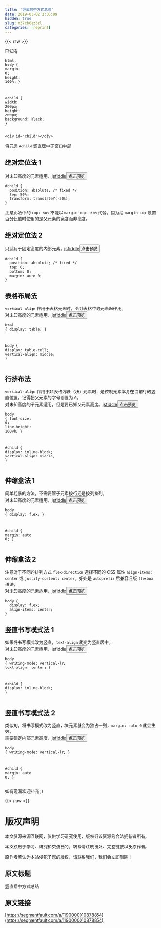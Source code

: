 ```yaml
---
title: '竖直居中方式总结' 
date: 2019-01-02 2:30:09
hidden: true
slug: m37cb6ez3zl
categories: [reprint]
---
```


{{< raw >}}

                    
<p>已知有</p>
<div class="widget-codetool" style="display:none;">
      <div class="widget-codetool--inner">
      <span class="selectCode code-tool" data-toggle="tooltip" data-placement="top" title="" data-original-title="全选"></span>
      <span type="button" class="copyCode code-tool" data-toggle="tooltip" data-placement="top" data-clipboard-text="html, body {
  margin: 0;
  height: 100%;
}

#child {
  width: 200px;
  height: 200px;
  background: black;
}" title="" data-original-title="复制"></span>
      <span type="button" class="saveToNote code-tool" data-toggle="tooltip" data-placement="top" title="" data-original-title="放进笔记"></span>
      </div>
      </div><pre class="css hljs"><code class="css"><span class="hljs-selector-tag">html</span>, <span class="hljs-selector-tag">body</span> {
  <span class="hljs-attribute">margin</span>: <span class="hljs-number">0</span>;
  <span class="hljs-attribute">height</span>: <span class="hljs-number">100%</span>;
}

<span class="hljs-selector-id">#child</span> {
  <span class="hljs-attribute">width</span>: <span class="hljs-number">200px</span>;
  <span class="hljs-attribute">height</span>: <span class="hljs-number">200px</span>;
  <span class="hljs-attribute">background</span>: black;
}</code></pre>
<div class="widget-codetool" style="display:none;">
      <div class="widget-codetool--inner">
      <span class="selectCode code-tool" data-toggle="tooltip" data-placement="top" title="" data-original-title="全选"></span>
      <span type="button" class="copyCode code-tool" data-toggle="tooltip" data-placement="top" data-clipboard-text="<div id=&quot;child&quot;></div>" title="" data-original-title="复制"></span>
      <span type="button" class="saveToNote code-tool" data-toggle="tooltip" data-placement="top" title="" data-original-title="放进笔记"></span>
      </div>
      </div><pre class="xml hljs"><code class="html" style="word-break: break-word; white-space: initial;"><span class="hljs-tag">&lt;<span class="hljs-name">div</span> <span class="hljs-attr">id</span>=<span class="hljs-string">"child"</span>&gt;</span><span class="hljs-tag">&lt;/<span class="hljs-name">div</span>&gt;</span></code></pre>
<p>将元素 <code>#child</code> 竖直居中于窗口中部</p>
<h2 id="articleHeader0">绝对定位法 1</h2>
<p>对未知高度的元素适用。<a href="https://jsfiddle.net/aznppfve/" rel="nofollow noreferrer" target="_blank">jsfiddle</a><button class="btn btn-xs btn-default ml10 preview" data-url="aznppfve/" data-typeid="0">点击预览</button></p>
<div class="widget-codetool" style="display:none;">
      <div class="widget-codetool--inner">
      <span class="selectCode code-tool" data-toggle="tooltip" data-placement="top" title="" data-original-title="全选"></span>
      <span type="button" class="copyCode code-tool" data-toggle="tooltip" data-placement="top" data-clipboard-text="#child {
  position: absolute; /* fixed */
  top: 50%;
  transform: translateY(-50%);
}" title="" data-original-title="复制"></span>
      <span type="button" class="saveToNote code-tool" data-toggle="tooltip" data-placement="top" title="" data-original-title="放进笔记"></span>
      </div>
      </div><pre class="css hljs"><code class="css"><span class="hljs-selector-id">#child</span> {
  <span class="hljs-attribute">position</span>: absolute; <span class="hljs-comment">/* fixed */</span>
  <span class="hljs-attribute">top</span>: <span class="hljs-number">50%</span>;
  <span class="hljs-attribute">transform</span>: <span class="hljs-built_in">translateY</span>(-50%);
}</code></pre>
<p>注意此法中的 <code>top: 50%</code> 不能以 <code>margin-top: 50%</code> 代替。因为给 <code>margin-top</code> 设置百分比值时使用的是父元素的宽度而非高度。</p>
<h2 id="articleHeader1">绝对定位法 2</h2>
<p>只适用于固定高度的内部元素。<a href="https://jsfiddle.net/aznppfve/1/" rel="nofollow noreferrer" target="_blank">jsfiddle</a><button class="btn btn-xs btn-default ml10 preview" data-url="aznppfve/1/" data-typeid="0">点击预览</button></p>
<div class="widget-codetool" style="display:none;">
      <div class="widget-codetool--inner">
      <span class="selectCode code-tool" data-toggle="tooltip" data-placement="top" title="" data-original-title="全选"></span>
      <span type="button" class="copyCode code-tool" data-toggle="tooltip" data-placement="top" data-clipboard-text="#child {
  position: absolute; /* fixed */
  top: 0;
  bottom: 0;
  margin: auto 0;
}" title="" data-original-title="复制"></span>
      <span type="button" class="saveToNote code-tool" data-toggle="tooltip" data-placement="top" title="" data-original-title="放进笔记"></span>
      </div>
      </div><pre class="css hljs"><code class="css"><span class="hljs-selector-id">#child</span> {
  <span class="hljs-attribute">position</span>: absolute; <span class="hljs-comment">/* fixed */</span>
  <span class="hljs-attribute">top</span>: <span class="hljs-number">0</span>;
  <span class="hljs-attribute">bottom</span>: <span class="hljs-number">0</span>;
  <span class="hljs-attribute">margin</span>: auto <span class="hljs-number">0</span>;
}</code></pre>
<h2 id="articleHeader2">表格布局法</h2>
<p><code>vertical-align</code> 作用于表格元素时，会对表格中的元素起作用。  <br>对未知高度的元素适用。<a href="https://jsfiddle.net/aznppfve/2/" rel="nofollow noreferrer" target="_blank">jsfiddle</a><button class="btn btn-xs btn-default ml10 preview" data-url="aznppfve/2/" data-typeid="0">点击预览</button></p>
<div class="widget-codetool" style="display:none;">
      <div class="widget-codetool--inner">
      <span class="selectCode code-tool" data-toggle="tooltip" data-placement="top" title="" data-original-title="全选"></span>
      <span type="button" class="copyCode code-tool" data-toggle="tooltip" data-placement="top" data-clipboard-text="html {
  display: table;
}

body {
  display: table-cell;
  vertical-align: middle;
}" title="" data-original-title="复制"></span>
      <span type="button" class="saveToNote code-tool" data-toggle="tooltip" data-placement="top" title="" data-original-title="放进笔记"></span>
      </div>
      </div><pre class="css hljs"><code class="css"><span class="hljs-selector-tag">html</span> {
  <span class="hljs-attribute">display</span>: table;
}

<span class="hljs-selector-tag">body</span> {
  <span class="hljs-attribute">display</span>: table-cell;
  <span class="hljs-attribute">vertical-align</span>: middle;
}</code></pre>
<h2 id="articleHeader3">行排布法</h2>
<p><code>vertical-align</code> 作用于非表格内联（块）元素时，是控制元素本身在当前行的竖直位置。记得把父元素的字号设置为 <code>0</code>。  <br>对未知高度的子元素适用，但是要已知父元素高度。<a href="https://jsfiddle.net/aznppfve/3/" rel="nofollow noreferrer" target="_blank">jsfiddle</a><button class="btn btn-xs btn-default ml10 preview" data-url="aznppfve/3/" data-typeid="0">点击预览</button></p>
<div class="widget-codetool" style="display:none;">
      <div class="widget-codetool--inner">
      <span class="selectCode code-tool" data-toggle="tooltip" data-placement="top" title="" data-original-title="全选"></span>
      <span type="button" class="copyCode code-tool" data-toggle="tooltip" data-placement="top" data-clipboard-text="body {
  font-size: 0;
  line-height: 100vh;
}

#child {
  display: inline-block;
  vertical-align: middle;
}" title="" data-original-title="复制"></span>
      <span type="button" class="saveToNote code-tool" data-toggle="tooltip" data-placement="top" title="" data-original-title="放进笔记"></span>
      </div>
      </div><pre class="css hljs"><code class="css"><span class="hljs-selector-tag">body</span> {
  <span class="hljs-attribute">font-size</span>: <span class="hljs-number">0</span>;
  <span class="hljs-attribute">line-height</span>: <span class="hljs-number">100vh</span>;
}

<span class="hljs-selector-id">#child</span> {
  <span class="hljs-attribute">display</span>: inline-block;
  <span class="hljs-attribute">vertical-align</span>: middle;
}</code></pre>
<h2 id="articleHeader4">伸缩盒法 1</h2>
<p>简单粗暴的方法，不需要管子元素按行还是按列排列。  <br>对未知高度的元素适用。<a href="https://jsfiddle.net/aznppfve/4/" rel="nofollow noreferrer" target="_blank">jsfiddle</a><button class="btn btn-xs btn-default ml10 preview" data-url="aznppfve/4/" data-typeid="0">点击预览</button></p>
<div class="widget-codetool" style="display:none;">
      <div class="widget-codetool--inner">
      <span class="selectCode code-tool" data-toggle="tooltip" data-placement="top" title="" data-original-title="全选"></span>
      <span type="button" class="copyCode code-tool" data-toggle="tooltip" data-placement="top" data-clipboard-text="body {
  display: flex;
}

#child {
  margin: auto 0;
}" title="" data-original-title="复制"></span>
      <span type="button" class="saveToNote code-tool" data-toggle="tooltip" data-placement="top" title="" data-original-title="放进笔记"></span>
      </div>
      </div><pre class="css hljs"><code class="css"><span class="hljs-selector-tag">body</span> {
  <span class="hljs-attribute">display</span>: flex;
}

<span class="hljs-selector-id">#child</span> {
  <span class="hljs-attribute">margin</span>: auto <span class="hljs-number">0</span>;
}</code></pre>
<h2 id="articleHeader5">伸缩盒法 2</h2>
<p>注意对于不同的排列方式 <code>flex-direction</code> 选择不同的 CSS 属性 <code>align-items: center</code> 或 <code>justify-content: center</code>。好处是 <code>autoprefix</code> 后兼容旧版 <code>flexbox</code> 语法。  <br>对未知高度的元素适用。<a href="https://jsfiddle.net/aznppfve/5/" rel="nofollow noreferrer" target="_blank">jsfiddle</a><button class="btn btn-xs btn-default ml10 preview" data-url="aznppfve/5/" data-typeid="0">点击预览</button></p>
<div class="widget-codetool" style="display:none;">
      <div class="widget-codetool--inner">
      <span class="selectCode code-tool" data-toggle="tooltip" data-placement="top" title="" data-original-title="全选"></span>
      <span type="button" class="copyCode code-tool" data-toggle="tooltip" data-placement="top" data-clipboard-text="body {
  display: flex;
  align-items: center;
}" title="" data-original-title="复制"></span>
      <span type="button" class="saveToNote code-tool" data-toggle="tooltip" data-placement="top" title="" data-original-title="放进笔记"></span>
      </div>
      </div><pre class="css hljs"><code class="css"><span class="hljs-selector-tag">body</span> {
  <span class="hljs-attribute">display</span>: flex;
  <span class="hljs-attribute">align-items</span>: center;
}</code></pre>
<h2 id="articleHeader6">竖直书写模式法 1</h2>
<p>如果将书写模式改为竖直，<code>text-align</code> 就变为竖直居中。  <br>对未知高度的元素适用。<a href="https://jsfiddle.net/aznppfve/6/" rel="nofollow noreferrer" target="_blank">jsfiddle</a><button class="btn btn-xs btn-default ml10 preview" data-url="aznppfve/6/" data-typeid="0">点击预览</button></p>
<div class="widget-codetool" style="display:none;">
      <div class="widget-codetool--inner">
      <span class="selectCode code-tool" data-toggle="tooltip" data-placement="top" title="" data-original-title="全选"></span>
      <span type="button" class="copyCode code-tool" data-toggle="tooltip" data-placement="top" data-clipboard-text="body {
  writing-mode: vertical-lr;
  text-align: center;
}

#child {
  display: inline-block;
}" title="" data-original-title="复制"></span>
      <span type="button" class="saveToNote code-tool" data-toggle="tooltip" data-placement="top" title="" data-original-title="放进笔记"></span>
      </div>
      </div><pre class="css hljs"><code class="css"><span class="hljs-selector-tag">body</span> {
  <span class="hljs-attribute">writing-mode</span>: vertical-lr;
  <span class="hljs-attribute">text-align</span>: center;
}

<span class="hljs-selector-id">#child</span> {
  <span class="hljs-attribute">display</span>: inline-block;
}</code></pre>
<h2 id="articleHeader7">竖直书写模式法 2</h2>
<p>类似的，将书写模式改为竖直，块元素就变为独占一列，<code>margin: auto 0</code> 就会生效。  <br>需要固定内部元素高度。<a href="https://jsfiddle.net/aznppfve/7/" rel="nofollow noreferrer" target="_blank">jsfiddle</a><button class="btn btn-xs btn-default ml10 preview" data-url="aznppfve/7/" data-typeid="0">点击预览</button></p>
<div class="widget-codetool" style="display:none;">
      <div class="widget-codetool--inner">
      <span class="selectCode code-tool" data-toggle="tooltip" data-placement="top" title="" data-original-title="全选"></span>
      <span type="button" class="copyCode code-tool" data-toggle="tooltip" data-placement="top" data-clipboard-text="body {
  writing-mode: vertical-lr;
}

#child {
  margin: auto 0;
}" title="" data-original-title="复制"></span>
      <span type="button" class="saveToNote code-tool" data-toggle="tooltip" data-placement="top" title="" data-original-title="放进笔记"></span>
      </div>
      </div><pre class="css hljs"><code class="css"><span class="hljs-selector-tag">body</span> {
  <span class="hljs-attribute">writing-mode</span>: vertical-lr;
}

<span class="hljs-selector-id">#child</span> {
  <span class="hljs-attribute">margin</span>: auto <span class="hljs-number">0</span>;
}</code></pre>
<p>如有遗漏欢迎补充 ;)</p>

                
{{< /raw >}}

# 版权声明
本文资源来源互联网，仅供学习研究使用，版权归该资源的合法拥有者所有，

本文仅用于学习、研究和交流目的。转载请注明出处、完整链接以及原作者。

原作者若认为本站侵犯了您的版权，请联系我们，我们会立即删除！

## 原文标题
竖直居中方式总结

## 原文链接
[https://segmentfault.com/a/1190000010878854](https://segmentfault.com/a/1190000010878854)

